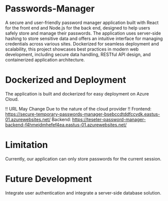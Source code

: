 # Passwords-Manager
A secure and user-friendly password manager application built with React for the front end and Node.js for the back end, designed to help users safely store and manage their passwords. The application uses server-side hashing to store sensitive data and offers an intuitive interface for managing credentials across various sites. Dockerized for seamless deployment and scalability, this project showcases best practices in modern web development, including secure data handling, RESTful API design, and containerized application architecture.

# Dockerized and Deployment
The application is built and dockerized for easy deployment on Azure Cloud. 

!! URL May Change Due to the nature of the cloud provider !!
Frontend: https://secure-temporary-passwords-manager-bsebccdtddfccvdk.eastus-01.azurewebsites.net/
Backend: https://teseter-password-manager-backend-f4hmejdmhefef4ea.eastus-01.azurewebsites.net/

# Limitation 
Currently, our application can only store passwords for the current session. 

# Future Development
Integrate user authentication and integrate a server-side database solution.
